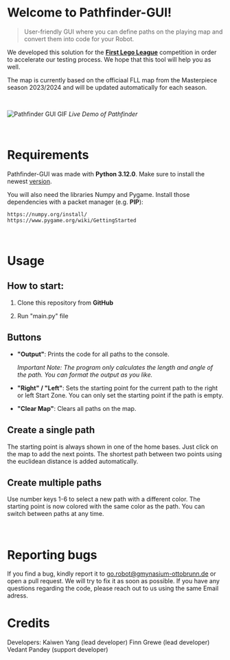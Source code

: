 # Welcome to Pathfinder-GUI! 

> User-friendly GUI where you can define paths on the playing map and convert them into code for your Robot. 

We developed this solution for the [**First Lego League**](https://www.first-lego-league.org/de/) competition in order to accelerate our testing process. We hope that this tool will help you as well.

The map is currently based on the officiaal FLL map from the Masterpiece season 2023/2024 and will be updated automatically for each season.

<br>

![Pathfinder GUI GIF](https://github.com/GO-Robot-FLL/Pathfinder-GUI/blob/main/img/pathfinder.gif)
*Live Demo of Pathfinder*

<br>

# Requirements
Pathfinder-GUI was made with **Python 3.12.0**. Make sure to install the newest [version](https://www.python.org/downloads/).

You will also need the libraries Numpy and Pygame. Install those dependencies with a packet manager (e.g. **PIP**):

    https://numpy.org/install/
    https://www.pygame.org/wiki/GettingStarted

<br>

# Usage 

## How to start:

1. Clone this repository from **GitHub**

2. Run "main.py" file

## Buttons

- **"Output"**: 
    Prints the code for all paths to the console.
    
    *Important Note: The program only calculates the length and angle of the path. You can format the output as you like.*

- **"Right" / "Left"**: Sets the starting point for the current path to the right or left Start Zone. You can only set the starting point if the path is empty.

- **"Clear Map"**: Clears all paths on the map. 


## Create a single path
The starting point is always shown in one of the home bases. Just click on the map to add the next points. The shortest path between two points using the euclidean distance is added automatically.

## Create multiple paths
Use  number keys 1-6 to select a new path with a different color. The starting point is now colored with the same color as the path. You can switch between paths at any time.

<br>

# Reporting bugs 
If you find a bug, kindly report it to go.robot@gmynasium-ottobrunn.de or open a pull request. We will try to fix it as soon as possible. If you have any questions regarding the code, please reach out to us using the same Email adress.

# Credits
Developers: Kaiwen Yang (lead developer)
            Finn Grewe (lead developer)
            Vedant Pandey (support developer)

